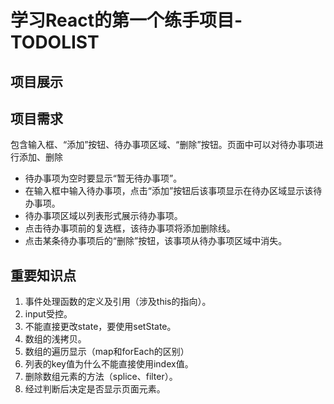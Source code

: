 # 学习React的第一个练手项目-TODOLIST

## 项目展示

## 项目需求
包含输入框、“添加”按钮、待办事项区域、“删除”按钮。页面中可以对待办事项进行添加、删除
* 待办事项为空时要显示“暂无待办事项”。
* 在输入框中输入待办事项，点击“添加”按钮后该事项显示在待办区域显示该待办事项。
* 待办事项区域以列表形式展示待办事项。
* 点击待办事项前的复选框，该待办事项将添加删除线。
* 点击某条待办事项后的“删除”按钮，该事项从待办事项区域中消失。

## 重要知识点
1. 事件处理函数的定义及引用（涉及this的指向）。
2. input受控。
3. 不能直接更改state，要使用setState。
4. 数组的浅拷贝。
5. 数组的遍历显示（map和forEach的区别）
6. 列表的key值为什么不能直接使用index值。
7. 删除数组元素的方法（splice、filter）。
8. 经过判断后决定是否显示页面元素。
